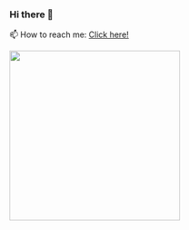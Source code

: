 ### Hi there 👋

<!--
**komen205/komen205** is a ✨ _special_ ✨ repository because its `README.md` (this file) appears on your GitHub profile.

Here are some ideas to get you started:

- 🔭 I’m currently working on ...
- 🌱 I’m currently learning ...
- 👯 I’m looking to collaborate on ...
- 🤔 I’m looking for help with ...
- 💬 Ask me about ...
- 😄 Pronouns: ...
- ⚡ Fun fact: ...
-->

 📫 How to reach me: <a href="https://www.linkedin.com/in/nuno-silva-6b82ab192/">Click here!</a>

<img src="https://raw.githubusercontent.com/abhisheknaiidu/abhisheknaiidu/master/code.gif" width="300px">
